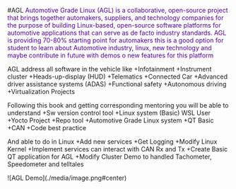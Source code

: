 #AGL
<span style="color:#520099">
Automotive Grade Linux (AGL) is a collaborative, open-source project that brings together automakers, suppliers, and technology companies for the purpose of building Linux-based, open-source software platforms for automotive applications that can serve as de facto industry standards. AGL is providing 70-80% starting point for automakers this is a good option for student to learn about Automotive industry, linux, new technology and maybe contribute in future with demos o new features for this platform


AGL address all software in the vehicle like 
    +Infotainment
	+Instrument cluster
	+Heads-up-display (HUD)
	+Telematics
	+Connected Car
	+Advanced driver assistance systems (ADAS)
	+Functional safety
	+Autonomous driving
	+Virtualization Projects

Following this book and getting corresponding mentoring you will be able to understand 
    +Sw version control tool
    +Linux system (Basic) WSL User
    +Yocto Project
    +Repo tool
    +Automotive Grade Linux system 
    +QT Basic
    +CAN
    +Code best practice 

And able to do in Linux
    +Add new services
    +Get Logging
    +Modify Linux Kernel
    +Implement services can interact with CAN Rx and Tx
    +Create Basic QT application for AGL
    +Modify Cluster Demo to handled Tachometer, Speedometer and telltales  

</span>
![AGL Demo](./media/image.png#center)